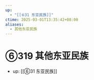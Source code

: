 ```yaml
---
up:
  - "[[⑥31 东亚民族]]"
ctime: 2025-03-01T13:35:42+08:00
aliases:
  - 其他东亚民族
---
```


# ⑥319 其他东亚民族

- up: [[⑥31 东亚民族]]
